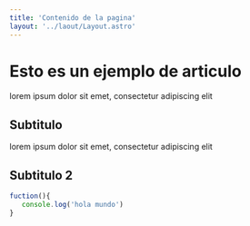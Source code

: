 ```yaml
---
title: 'Contenido de la pagina'
layout: '../laout/Layout.astro'
---
```


# Esto es un ejemplo de articulo

lorem ipsum dolor sit emet, consectetur adipiscing elit

## Subtitulo

lorem ipsum dolor sit emet, consectetur adipiscing elit

## Subtitulo 2

```javascript
fuction(){
   console.log('hola mundo')
}
```

